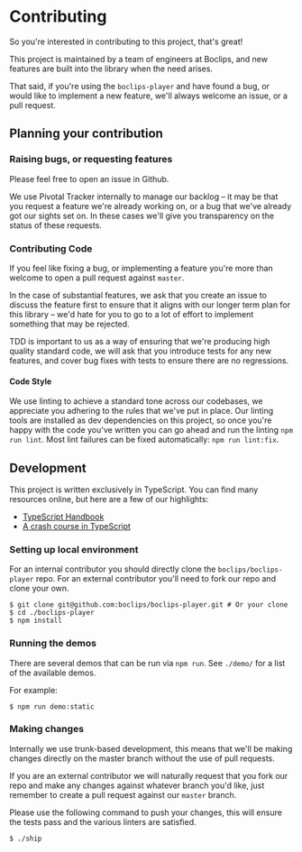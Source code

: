 # Contributing

So you're interested in contributing to this project, that's great! 

This project is maintained by a team of engineers at Boclips, and new features are built into the library when the need
arises.

That said, if you're using the `boclips-player` and have found a bug, or would like to implement a new feature, we'll always welcome an issue, or a pull request. 

## Planning your contribution

### Raising bugs, or requesting features

Please feel free to open an issue in Github.

We use Pivotal Tracker internally to manage our backlog – it may be that you request a feature we're already working on, or a bug that we've already got our sights set on. In these cases we'll give you transparency on the status of these requests.

### Contributing Code

If you feel like fixing a bug, or implementing a feature you're more than welcome to open a pull request against `master`.

In the case of substantial features, we ask that you create an issue to discuss the feature first to ensure that it aligns with our longer term plan for this library – we'd hate for you to go to a lot of effort to implement something that may be rejected.

TDD is important to us as a way of ensuring that we're producing high quality standard code, we will ask that you introduce tests for any new features, and cover bug fixes with tests to ensure there are no regressions.

#### Code Style

We use linting to achieve a standard tone across our codebases, we appreciate you adhering to the rules that we've put in place.
Our linting tools are installed as dev dependencies on this project, so once you're happy with the code you've written you can
go ahead and run the linting `npm run lint`. Most lint failures can be fixed automatically: `npm run lint:fix`.

## Development

This project is written exclusively in TypeScript. You can find many resources online, but here are a few of our highlights:
- [TypeScript Handbook](https://www.typescriptlang.org/docs/home.html)
- [A crash course in TypeScript](https://www.freecodecamp.org/news/a-crash-course-in-typescript-e6bf9c10946/)

### Setting up local environment

For an internal contributor you should directly clone the `boclips/boclips-player` repo. For an external contributor you'll need to fork our repo and clone your own.

```
$ git clone git@github.com:boclips/boclips-player.git # Or your clone
$ cd ./boclips-player
$ npm install
```

### Running the demos

There are several demos that can be run via `npm run`. See `./demo/` for a list of the available demos.

For example:
```
$ npm run demo:static
```

### Making changes

Internally we use trunk-based development, this means that we'll be making changes directly on the master branch without the use of pull requests.

If you are an external contributor we will naturally request that you fork our repo and make any changes against whatever branch you'd like, just
remember to create a pull request against our `master` branch.

Please use the following command to push your changes, this will ensure the tests pass and the various linters are satisfied.
```
$ ./ship
```